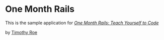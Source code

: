# One Month Rails

This is the sample application for 
[*One Month Rails: Teach Yourself to Code*](http://onemonthrails.com)

by [Timothy Roe](http://TimothyRoe.com)